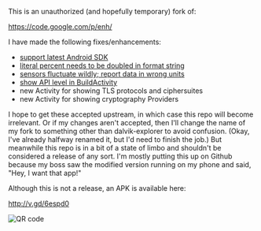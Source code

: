 This is an unauthorized (and hopefully temporary) fork of:

<https://code.google.com/p/enh/>

I have made the following fixes/enhancements:

* [support latest Android SDK](https://code.google.com/p/enh/issues/detail?id=37)
* [literal percent needs to be doubled in format string](https://code.google.com/p/enh/issues/detail?id=38)
* [sensors fluctuate wildly; report data in wrong units](https://code.google.com/p/enh/issues/detail?id=39)
* [show API level in BuildActivity](https://code.google.com/p/enh/issues/detail?id=40)
* new Activity for showing TLS protocols and ciphersuites
* new Activity for showing cryptography Providers

I hope to get these accepted upstream, in which case this repo will
become irrelevant.  Or if my changes aren't accepted, then I'll change
the name of my fork to something other than dalvik-explorer to avoid
confusion.  (Okay, I've already halfway renamed it, but I'd need to
finish the job.)  But meanwhile this repo is in a bit of a state of
limbo and shouldn't be considered a release of any sort.  I'm mostly
putting this up on Github because my boss saw the modified version
running on my phone and said, "Hey, I want that app!"

Although this is not a release, an APK is available here:

<http://v.gd/6espd0>

![QR code](http://chart.apis.google.com/chart?cht=qr&chs=100x100&choe=UTF-8&chld=H|0&chl=http://v.gd/6espd0)
